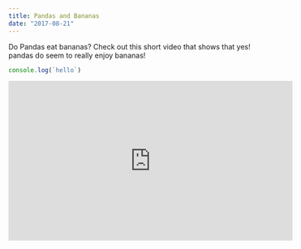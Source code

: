 ```yaml
---
title: Pandas and Bananas
date: "2017-08-21"
---
```


Do Pandas eat bananas? Check out this short video that shows that yes! pandas do seem to really enjoy bananas!

```javascript
console.log(`hello`)
```

<iframe width="560" height="315" src="https://www.youtube.com/embed/4SZl1r2O_bY" frameborder="0" allowfullscreen></iframe>
